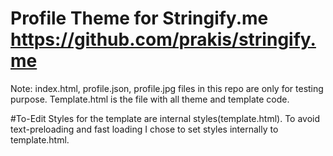 # Profile Theme for Stringify.me https://github.com/prakis/stringify.me

Note: index.html, profile.json, profile.jpg files in this repo are only for testing purpose.  Template.html is the file with all theme and template code.

#To-Edit
Styles for the template are internal styles(template.html). 
To avoid text-preloading and fast loading I chose to set styles internally to template.html.
   

